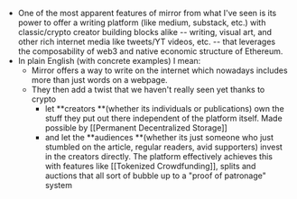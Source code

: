 - One of the most apparent features of mirror from what I've seen is its power to offer a writing platform (like medium, substack, etc.) with classic/crypto creator building blocks alike --  writing, visual art, and other rich internet media like tweets/YT videos, etc. -- that leverages the composability of web3 and native economic structure of Ethereum.
- In plain English (with concrete examples) I mean:
    - Mirror offers a way to write on the internet which nowadays includes more than just words on a webpage.
    - They then add a twist that we haven't really seen yet thanks to crypto
        - let **creators **(whether its individuals or publications) own the stuff they put out there independent of the platform itself. Made possible by [[Permanent Decentralized Storage]] 
        - and let the **audiences **(whether its just someone who just stumbled on the article, regular readers, avid supporters) invest in the creators directly. The platform effectively achieves this with features like [[Tokenized Crowdfunding]], splits and auctions that all sort of bubble up to a "proof of patronage" system
